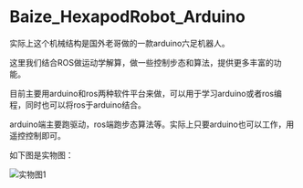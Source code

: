 # Baize_HexapodRobot_Arduino

实际上这个机械结构是国外老哥做的一款arduino六足机器人。

这里我们结合ROS做运动学解算，做一些控制步态和算法，提供更多丰富的功能。

目前主要用arduino和ros两种软件平台来做，可以用于学习arduino或者ros编程，同时也可以将ros于arduino结合。

arduino端主要跑驱动，ros端跑步态算法等。实际上只要arduino也可以工作，用遥控控制即可。

如下图是实物图：

![实物图1](https://github.com/Allen953/Baize_HexapodRobot_Arduino/blob/main/7.Photos%20%26%20Videos/IMG_20220804_153156.jpg)


